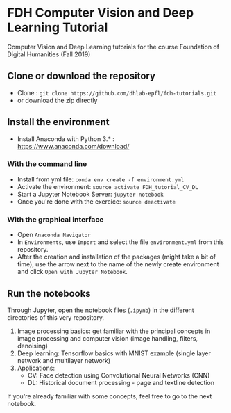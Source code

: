 # FDH Computer Vision and Deep Learning Tutorial
Computer Vision and Deep Learning tutorials for the course Foundation of Digital Humanities (Fall 2019)

## Clone or download the repository 
* Clone : `git clone https://github.com/dhlab-epfl/fdh-tutorials.git`
* or download the zip directly

## Install the environment
* Install Anaconda with Python 3.* : https://www.anaconda.com/download/

### With the command line

* Install from yml file: `conda env create -f environment.yml`
* Activate the environment: `source activate FDH_tutorial_CV_DL`
* Start a Jupyter Notebook Server: `jupyter notebook`
* Once you're done with the exercice: `source deactivate`

### With the graphical interface

* Open `Anaconda Navigator`
* In `Environments`, use `Import` and select the file `environment.yml` from this repository.
* After the creation and installation of the packages (might take a bit of time), use the arrow next to the name of the newly create environment and click `Open with Jupyter Notebook`.

## Run the notebooks
Through Jupyter, open the notebook files (`.ipynb`) in the different directories of this very repository.

1. Image processing basics: get familiar with the principal concepts in image processing and computer vision (image handling, filters, denoising)
2. Deep learning: Tensorflow basics with MNIST example (single layer network and multilayer network)
3. Applications: 
    * CV: Face detection using Convolutional Neural Networks (CNN)
    * DL: Historical document processing - page and textline detection

If you're already familiar with some concepts, feel free to go to the next notebook.


